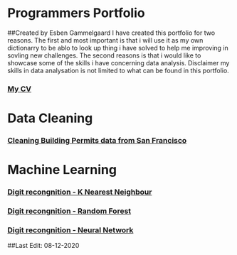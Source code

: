 # Programmers Portfolio
##Created by Esben Gammelgaard
I have created this portfolio for two reasons. The first and most important is that i will use it as my own dictionarry to be ablo to look up thing i have solved to help me improving in sovling new challenges. The second reasons is that i would like to showcase some of the skills i have concerning data analysis. Disclaimer my skills in data analysation is not limited to what can be found in this portfolio. 

### [My CV](https://github.com/EsbenGammelgaard/CV/blob/main/EG_CV_DK.pdf)

# Data Cleaning

### [Cleaning Building Permits data from San Francisco](https://github.com/EsbenGammelgaard/Cleaning-SanFran-Building-Permits)

# Machine Learning

### [Digit recongnition - K Nearest Neighbour](https://github.com/EsbenGammelgaard/KNN)

### [Digit recongnition - Random Forest](https://github.com/EsbenGammelgaard/RandomForest)

### [Digit recongnition - Neural Network](https://github.com/EsbenGammelgaard/NeuralNetwork)

##Last Edit: 08-12-2020
